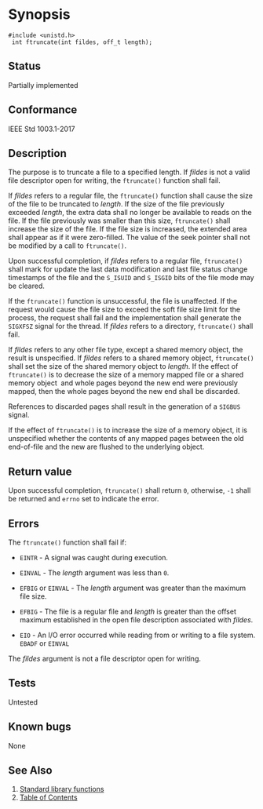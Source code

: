 # Synopsis 
`#include <unistd.h>`</br>
` int ftruncate(int fildes, off_t length);`</br>

## Status
Partially implemented
## Conformance
IEEE Std 1003.1-2017
## Description


The purpose is to truncate a file to a specified length. If _fildes_ is not a valid file descriptor open for writing, the `ftruncate()` function shall fail.

If _fildes_ refers to a regular file, the `ftruncate()` function shall cause the size of the file to be truncated to
_length_. If the size of the file previously exceeded _length_, the extra data shall no longer be available to reads on
the file. If the file previously was smaller than this size, `ftruncate()` shall increase the size of the file. If the file
size is increased, the extended area shall appear as if it were zero-filled. The value of the seek pointer shall not be modified by
a call to `ftruncate()`.

Upon successful completion, if _fildes_ refers to a regular file, `ftruncate()` shall mark for update the last data
modification and last file status change timestamps of the file and the `S_ISUID` and `S_ISGID` bits of the file mode may be cleared.

If the `ftruncate()` function is unsuccessful, the file is unaffected.
If the request would cause the file size to exceed the soft file size limit for the process, the request shall fail and the
implementation shall generate the `SIGXFSZ` signal for the thread. 
If _fildes_ refers to a directory, `ftruncate()` shall fail.

If _fildes_ refers to any other file type, except a shared memory object, the result is unspecified.
If _fildes_ refers to a shared memory object, `ftruncate()` shall set the size of the shared memory object to
_length_. 
If the effect of `ftruncate()` is to decrease the size of a memory mapped file or a shared
memory object   and whole pages beyond the new end were
previously mapped, then the whole pages beyond the new end shall be discarded.

References to discarded pages shall result in the generation of a `SIGBUS` signal.

If the effect of `ftruncate()` is to increase the size of a memory object, it is unspecified whether the contents of any
mapped pages between the old end-of-file and the new are flushed to the underlying object.


## Return value

Upon successful completion, `ftruncate()` shall return `0`, otherwise, `-1` shall be returned and `errno` set to indicate the error.

## Errors


The `ftruncate()` function shall fail if:


 * `EINTR` - A signal was caught during execution.

 * `EINVAL` - The _length_ argument was less than `0`.

 * `EFBIG` or `EINVAL` - The _length_ argument was greater than the maximum file size.

 * `EFBIG` - The file is a regular file and _length_ is greater than the offset maximum established in the open file description
associated with _fildes_.

 * `EIO` - An I/O error occurred while reading from or writing to a file system.
`EBADF` or `EINVAL`

The _fildes_ argument is not a file descriptor open for writing.





## Tests

Untested

## Known bugs

None

## See Also 
1. [Standard library functions](../README.md)
2. [Table of Contents](../../../README.md)
